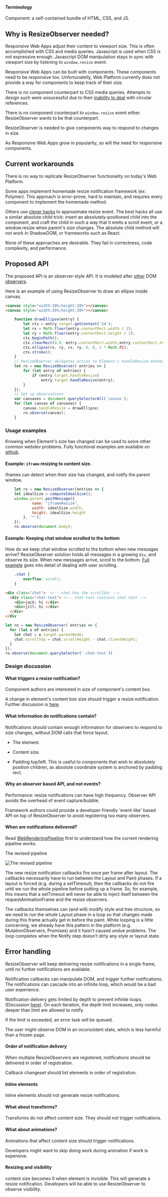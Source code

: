 #### Terminology
Component: a self-contained bundle of HTML, CSS, and JS.

## Why is ResizeObserver needed?

Responsive Web Apps adjust their content to viewport size.
This is often accomplished with CSS and media queries.
Javascript is used when CSS is not expressive enough.
Javascript DOM manipulation stays in sync with viewport size by listening to `window.resize` event.

Responsive Web Apps can be built with components.
These components need to be responsive too.
Unfortunatelly, Web Platform currently does not provide a way for components to keep track of their size.

There is no component counterpart to CSS media queries.
Attempts to design such were unsucessful due to their [inability to deal](http://www.xanthir.com/b4PR0) with circular references.

There is no component counterpart to `window.resize` event either.
ResizeObserver wants to be that counterpart.

ResizeObserver is needed to give components way to respond to changes in size.

As Responsive Web Apps grow in popularity, so will the need for responsive components.

## Current workarounds

There is no way to replicate ResizeObserver functionality on today's Web Platform.

Some apps implement homemade resize notification framework (ex: Polymer).
This approach is error-prone, hard to maintain, and requires every component to implement the homemade method.

Others use [clever hacks](https://github.com/wnr/element-resize-detector) to approximate resize event.
The best hacks all use a similar absolute child trick: insert an absolutely-positioned child into the component,
and craft the child in such a way that it emits a scroll event, or a window.resize when parent's size changes.
The absolute child method will not work in ShadowDOM, or frameworks such as React.

None of these approaches are desirable.
They fail in correctness, code complexity, and performance.

## Proposed API

The proposed API is an observer-style API. It is modeled after [other](https://www.w3.org/TR/dom/#mutation-observers) DOM [observers](https://github.com/WICG/IntersectionObserver/blob/master/explainer.md).

Here is an example of using ResizeObserver to draw an ellipse inside canvas.
```html
<canvas style="width:10%;height:10%"></canvas>
<canvas style="width:20%;height:20%"></canvas>
```
```javascript
    function drawEllipse(entry) {
        let ctx = entry.target.getContext('2d');
        let rx = Math.floor(entry.contentRect.width / 2);
        let ry = Math.floor(entry.contentRect.height / 2);
        ctx.beginPath();
        ctx.clearRect(0,0, entry.contentRect.width,entry.contentRect.height);
        ctx.ellipse(rx, ry, rx, ry, 0, 0, 2 * Math.PI);
        ctx.stroke();
    }
    // ResizeObserver delegates action to Element's handleResize method
    let ro = new ResizeObserver( entries => {
        for (let entry of entries) {
            if (entry.target.handleResize)
                entry.target.handleResize(entry);
        }
    });
    // Set up observations
    var canvases = document.querySelectorAll('canvas');
    for (let canvas of canvases) {
        canvas.handleResize = drawEllipse;
        ro.observe(canvas);
    }
```
### Usage examples

Knowing when Element's size has changed can be used to solve other common
webdev problems. Fully functional examples are available on [github](https://rawgit.com/WICG/ResizeObserver/master/examples/index.html).

#### Example: `iframe` resizing to content size.

iframes can detect when their size has changed, and notify the parent window.

```javascript
    let ro = new ResizeObserver(entries => {
    let idealSize = computeIdealSize();
    window.parent.postMessage({
            name: "iframeResize",
            width: idealSize.width,
            height: idealSize.height
        }, '*');
    });
    ro.observe(document.body);
```

#### Example: Keeping chat window scrolled to the bottom

How do we keep chat window scrolled to the bottom when new messages arrive?
ResizeObserver solution holds all messages in a growing `div`, and observe its
size. When new messages arrive, scroll to the bottom. [Full example](https://rawgit.com/WICG/ResizeObserver/master/examples/chat.html)
goes into detail of dealing with user scrolling.

```css
    .chat {
        overflow: scroll;
    }
```
```html
<div class="chat">  <!-- chat has the scrollbar -->
  <div class="chat-text"> <!-- chat-text contains chat text -->
    <div>jack: hi </div>
    <div>jill: hi </div>
  </div>
</div
```
```javascript
let ro = new ResizeObserver( entries => {
  for (let e of entries) {
    let chat = e.target.parentNode;
    chat.scrollTop = chat.scrollHeight - chat.clientHeight;
  }
});
ro.observe(document.querySelector('.chat-text'))
```

### Design discussion

#### What triggers a resize notification?

Component authors are interested in size of component's content box.

A change in element's content box size should trigger a resize notification.
Further discussion is [here](https://github.com/WICG/ResizeObserver/issues/6).

#### What information do notifications contain?

Notifications should contain enough information for observers to
respond to size changes, without DOM calls that force layout.

* The element.

* Content size.

* Padding top/left. This is useful to components that wish to absolutely
position children, as absolute coordinate system is anchored by padding rect.

#### Why an observer based API, and not events?

Performance: resize notifications can have high frequency. Observer API avoids the overhead of event capture/bubble.

Framework authors could provide a developer-friendly 'event-like' based API on top of ResizeObserver to avoid registering too many observers.

#### When are notifications delivered?

Read [WebRenderingPipeline](http://bit.ly/rendering-pipeline) first to understand how the current rendering pipeline works.

The revised pipeline

![The revised pipeline](newpipeline.png)

The new resize notification callbacks fire once per frame after layout. The callbacks necessarily have to run between the Layout and Paint phases. If a layout is forced (e.g. during a setTimeout), then the callbacks do not fire until we run the whole pipeline before putting up a frame. So, for example, this means that a setTimeout will never be able to inject itself between the requestAnimationFrame and the resize observers.

The callbacks themselves can (and will) modify style and tree structure, so we need to run the whole Layout phase in a loop so that changes made during this frame actually get in before the paint. While looping is a little concerning, we already have this pattern in the platform (e.g. MutationObservers, Promises) and it hasn’t caused undue problems. The loop completes when the Notify step doesn’t dirty any style or layout state.

## Error handling

ResizeObserver will keep delivering resize notifications in a single frame, until no further notifications are available.

Notification callbacks can manipulate DOM, and trigger further notifications.
The notifications can cascade into an infinite loop, which would be a bad user experience.

Notification delivery gets limited by depth to prevent infinite loops. (Discussion [here](https://github.com/WICG/ResizeObserver/issues/7)). On each iteration, the depth limit increases, only nodes deeper than limit are allowed to notify.

If the limit is exceeded, an error task will be queued.

The user might observe DOM in an inconsistent state, which is less harmful than a frozen page.

#### Order of notification delivery

When multiple ResizeObservers are registered, notifications should be delivered in order of registration.

Callback changeset should list elements in order of registration.

#### Inline elements

Inline elements should not generate resize notifications.

#### What about transforms?

Transforms do not affect content size. They should not trigger notifications.

#### What about animations?

Animations that affect content size should trigger notifications.

Developers might want to skip doing work during animation if work is expensive.

#### Resizing and visibility

content size becomes 0 when element is invisible.
This will generate a resize notification.
Developers will be able to use ResizeObserver to observe visibility.

